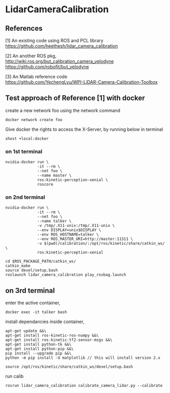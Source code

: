 # LidarCameraCalibration
## References

[1] An existing code using ROS and PCL library \
https://github.com/heethesh/lidar_camera_calibration

[2] An another ROS pkg, \
http://wiki.ros.org/but_calibration_camera_velodyne \
https://github.com/robofit/but_velodyne

[3] An Matlab reference code \
https://github.com/YechengLyu/WPI-LiDAR-Camera-Calibration-Toolbox

## Test approach of Reference [1] with docker

create a new network foo using the network command
```
docker network create foo
```
Give docker the rights to access the X-Server, by running below in terminal
```
xhost +local:docker
```

### on 1st terminal
```
nvidia-docker run \
              -it --rm \
              --net foo \
              --name master \
              ros:kinetic-perception-xenial \
              roscore
```

### on 2nd terminal

```
nvidia-docker run \
              -it --rm \
              --net foo \
              --name talker \
              -v /tmp/.X11-unix:/tmp/.X11-unix \
              --env DISPLAY=unix$DISPLAY \
              --env ROS_HOSTNAME=talker \
              --env ROS_MASTER_URI=http://master:11311 \
              -v $(pwd)/calibration/:/opt/ros/kinetic/share/catkin_ws/ \
              ros:kinetic-perception-xenial

cd $ROS_PACKAGE_PATH/catkin_ws/
catkin_make
source devel/setup.bash
roslaunch lidar_camera_calibration play_rosbag.launch
```

## on 3rd terminal
enter the active container,
```
docker exec -it talker bash
```

install dependancies inside container,
```
apt-get update &&\
apt-get install ros-kinetic-ros-numpy &&\
apt-get install ros-kinetic-tf2-sensor-msgs &&\
apt-get install python-tk &&\
apt-get install python-pip &&\
pip install --upgrade pip &&\
python -m pip install -U matplotlib // this will install version 2.x

source /opt/ros/kinetic/share/catkin_ws/devel/setup.bash
```

run calib
```
rosrun lidar_camera_calibration calibrate_camera_lidar.py --calibrate
```
